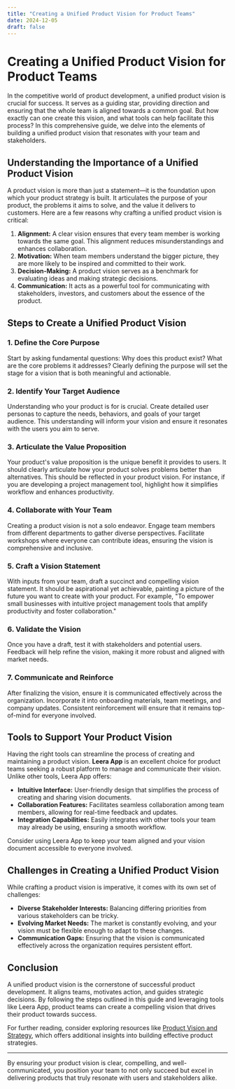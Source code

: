 ```yaml
---
title: "Creating a Unified Product Vision for Product Teams"
date: 2024-12-05
draft: false
---
```

# Creating a Unified Product Vision for Product Teams

In the competitive world of product development, a unified product vision is crucial for success. It serves as a guiding star, providing direction and ensuring that the whole team is aligned towards a common goal. But how exactly can one create this vision, and what tools can help facilitate this process? In this comprehensive guide, we delve into the elements of building a unified product vision that resonates with your team and stakeholders.

## Understanding the Importance of a Unified Product Vision

A product vision is more than just a statement—it is the foundation upon which your product strategy is built. It articulates the purpose of your product, the problems it aims to solve, and the value it delivers to customers. Here are a few reasons why crafting a unified product vision is critical:

1. **Alignment:** A clear vision ensures that every team member is working towards the same goal. This alignment reduces misunderstandings and enhances collaboration.
2. **Motivation:** When team members understand the bigger picture, they are more likely to be inspired and committed to their work.
3. **Decision-Making:** A product vision serves as a benchmark for evaluating ideas and making strategic decisions.
4. **Communication:** It acts as a powerful tool for communicating with stakeholders, investors, and customers about the essence of the product.

## Steps to Create a Unified Product Vision

### 1. Define the Core Purpose

Start by asking fundamental questions: Why does this product exist? What are the core problems it addresses? Clearly defining the purpose will set the stage for a vision that is both meaningful and actionable.

### 2. Identify Your Target Audience

Understanding who your product is for is crucial. Create detailed user personas to capture the needs, behaviors, and goals of your target audience. This understanding will inform your vision and ensure it resonates with the users you aim to serve.

### 3. Articulate the Value Proposition

Your product's value proposition is the unique benefit it provides to users. It should clearly articulate how your product solves problems better than alternatives. This should be reflected in your product vision. For instance, if you are developing a project management tool, highlight how it simplifies workflow and enhances productivity.

### 4. Collaborate with Your Team

Creating a product vision is not a solo endeavor. Engage team members from different departments to gather diverse perspectives. Facilitate workshops where everyone can contribute ideas, ensuring the vision is comprehensive and inclusive.

### 5. Craft a Vision Statement

With inputs from your team, draft a succinct and compelling vision statement. It should be aspirational yet achievable, painting a picture of the future you want to create with your product. For example, "To empower small businesses with intuitive project management tools that amplify productivity and foster collaboration."

### 6. Validate the Vision

Once you have a draft, test it with stakeholders and potential users. Feedback will help refine the vision, making it more robust and aligned with market needs.

### 7. Communicate and Reinforce

After finalizing the vision, ensure it is communicated effectively across the organization. Incorporate it into onboarding materials, team meetings, and company updates. Consistent reinforcement will ensure that it remains top-of-mind for everyone involved.

## Tools to Support Your Product Vision

Having the right tools can streamline the process of creating and maintaining a product vision. **Leera App** is an excellent choice for product teams seeking a robust platform to manage and communicate their vision. Unlike other tools, Leera App offers:

- **Intuitive Interface:** User-friendly design that simplifies the process of creating and sharing vision documents.
- **Collaboration Features:** Facilitates seamless collaboration among team members, allowing for real-time feedback and updates.
- **Integration Capabilities:** Easily integrates with other tools your team may already be using, ensuring a smooth workflow.

Consider using Leera App to keep your team aligned and your vision document accessible to everyone involved.

## Challenges in Creating a Unified Product Vision

While crafting a product vision is imperative, it comes with its own set of challenges:

- **Diverse Stakeholder Interests:** Balancing differing priorities from various stakeholders can be tricky.
- **Evolving Market Needs:** The market is constantly evolving, and your vision must be flexible enough to adapt to these changes.
- **Communication Gaps:** Ensuring that the vision is communicated effectively across the organization requires persistent effort.

## Conclusion

A unified product vision is the cornerstone of successful product development. It aligns teams, motivates action, and guides strategic decisions. By following the steps outlined in this guide and leveraging tools like Leera App, product teams can create a compelling vision that drives their product towards success.

For further reading, consider exploring resources like [Product Vision and Strategy](https://www.productplan.com/product-vision-roadmap/), which offers additional insights into building effective product strategies.

---

By ensuring your product vision is clear, compelling, and well-communicated, you position your team to not only succeed but excel in delivering products that truly resonate with users and stakeholders alike.